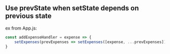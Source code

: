 ## Use prevState when setState depends on previous state
ex from App.js:
```javascript
const addExpenseHandler = expense => {
    setExpenses(prevExpenses => setExpenses([expense, ...prevExpenses]))
}
```